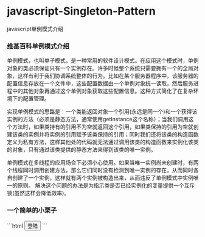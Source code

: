 # javascript-Singleton-Pattern
javascript单例模式介绍
<h3>维基百科单例模式介绍</h3>
单例模式，也叫单子模式，是一种常用的软件设计模式。在应用这个模式时，单例对象的类必须保证只有一个实例存在。许多时候整个系统只需要拥有一个的全局对象，这样有利于我们协调系统整体的行为。比如在某个服务器程序中，该服务器的配置信息存放在一个文件中，这些配置数据由一个单例对象统一读取，然后服务进程中的其他对象再通过这个单例对象获取这些配置信息。这种方式简化了在复杂环境下的配置管理。

实现单例模式的思路是：一个类能返回对象一个引用(永远是同一个)和一个获得该实例的方法（必须是静态方法，通常使用getInstance这个名称）；当我们调用这个方法时，如果类持有的引用不为空就返回这个引用，如果类保持的引用为空就创建该类的实例并将实例的引用赋予该类保持的引用；同时我们还将该类的构造函数定义为私有方法，这样其他处的代码就无法通过调用该类的构造函数来实例化该类的对象，只有通过该类提供的静态方法来得到该类的唯一实例。

单例模式在多线程的应用场合下必须小心使用。如果当唯一实例尚未创建时，有两个线程同时调用创建方法，那么它们同时没有检测到唯一实例的存在，从而同时各自创建了一个实例，这样就有两个实例被构造出来，从而违反了单例模式中实例唯一的原则。 解决这个问题的办法是为指示类是否已经实例化的变量提供一个互斥锁(虽然这样会降低效率)。

<h3>一个简单的小栗子</h3>
```html
<!DOCTYPE html>
<html>
<head>
<title>singleleton</title>
</head>
<body>
<button type="button" id="loginBtn">登陆</button>
<script>
//创建我们的方法，方法为一个自调用匿名函数（作用类似闭包）
var createLoginLayer=(function(){
     //在闭包内部声明一个实例（就是一对象）用来存储一个单例实例的引用,意思就是当外部引用 createLoginLayer方法时，实际上应用的就是下面声明的这个对象
     var div ;//初次运行div为空，转换成布尔值是false
     if(!div){//初次运行为true，创建实例的引用
        div=document.createElement('div);
        div.innerHTML='hello world';
        div.style.display='none';
        document.body.appendChild(div);
     }
     return div;//创建的实例引用要返回
})();
var loginBtn=document,getElementById("loginBtn");
loginBtn.onclick=function(){
   //注意！！要调用方法了
   var loginLayer = createLoginLayer();
   loginLayer.style.display = 'block';
}
</script>
</body>
</html>
```
